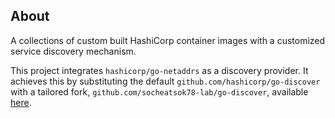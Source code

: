 ## About
A collections of custom built HashiCorp container images with a customized service discovery mechanism.

This project integrates `hashicorp/go-netaddrs` as a discovery provider. It achieves this by substituting the default `github.com/hashicorp/go-discover` with a tailored fork, `github.com/socheatsok78-lab/go-discover`, available [here](https://github.com/socheatsok78-lab/go-discover/tree/go-netaddrs).
